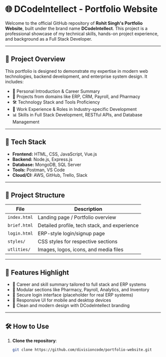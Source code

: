 # 🌐 DCodeIntellect - Portfolio Website

Welcome to the official GitHub repository of **Rohit Singh's Portfolio Website**, built under the brand name **DCodeIntellect**. This project is a professional showcase of my technical skills, hands-on project experience, and background as a Full Stack Developer.

---

## 🚀 Project Overview

This portfolio is designed to demonstrate my expertise in modern web technologies, backend development, and enterprise system design. It includes:

- 📄 Personal Introduction & Career Summary
- 💼 Projects from domains like ERP, CRM, Payroll, and Pharmacy
- 🛠️ Technology Stack and Tools Proficiency
- 🏢 Work Experience & Roles in Industry-specific Development
- 📊 Skills in Full Stack Development, RESTful APIs, and Database Management

---

## 🧰 Tech Stack

- **Frontend:** HTML, CSS, JavaScript, Vue.js
- **Backend:** Node.js, Express.js
- **Database:** MongoDB, SQL Server
- **Tools:** Postman, VS Code
- **Cloud/CI:** AWS, GitHub, Trello, Slack

---

## 📁 Project Structure

| File               | Description                                         |
|--------------------|-----------------------------------------------------|
| `index.html`       | Landing page / Portfolio overview                   |
| `brief.html`       | Detailed profile, tech stack, and experience        |
| `login.html`       | ERP-style login/signup page                         |
| `styles/`          | CSS styles for respective sections                  |
| `utlities/`        | Images, logos, icons, and media files               |

---

## 🧠 Features Highlight

- 🎯 Career and skill summary tailored to full stack and ERP systems
- 📂 Modular sections like Pharmacy, Payroll, Analytics, and Inventory
- 🔐 Secure login interface (placeholder for real ERP systems)
- 📱 Responsive UI for mobile and desktop devices
- 🎨 Clean and modern design with DCodeIntellect branding

---

## 🛠️ How to Use

1. **Clone the repository**:
   ```bash
   git clone https://github.com/divisioncode/portfolio-website.git
